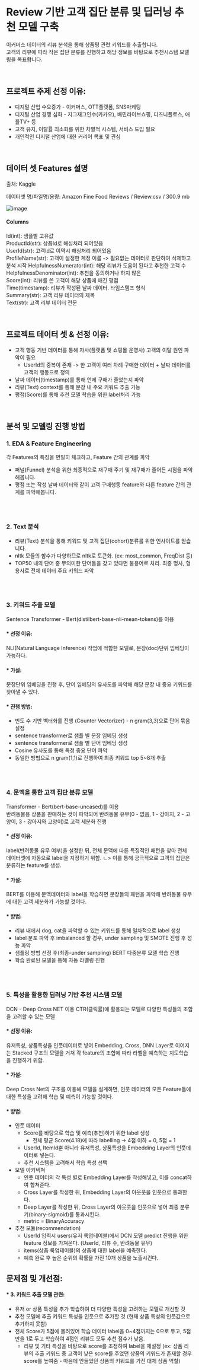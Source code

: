 # Review 기반 고객 집단 분류 및 딥러닝 추천 모델 구축
  
이커머스 데이터의 리뷰 분석을 통해 상품평 관련 키워드를 추출합니다.  
고객의 리뷰에 따라 작은 집단 분류를 진행하고 해당 정보를 바탕으로 추천시스템 모델링을 목표합니다.

<br>

## 프로젝트 주제 선정 이유:

* 디지털 산업 수요증가 - 이커머스, OTT플랫폼, SNS마케팅 
* 디지털 산업 경쟁 심화 - 지그재그인수(카카오), 배민라이브쇼핑, 디즈니플로스, 애플TV+ 등 
* 고객 유지, 이탈률 최소화를 위한 차별적 시스템, 서비스 도입 필요
* 개인적인 디지털 산업에 대한 커리어 목표 및 관심

<br>

## 데이터 셋 Features 설명

출처: Kaggle  

데이터셋 명/파일명/용량: Amazon Fine Food Reviews / Review.csv / 300.9 mb  

![image](https://user-images.githubusercontent.com/84971151/155144787-0dffd5e2-7a2f-4411-833c-56ccb946d9ce.png)  

#### Columns

Id(int): 샘플별 고유값  
ProductId(str): 상품Id로 해싱처리 되어있음  
UserId(str): 고객Id로 이역시 해싱처리 되어있음  
ProfileName(str): 고객이 설정한 계정 이름 -> 필요없는 데이터로 판단하여 삭제하고 분석 시작
HelpfulnessNumerator(int): 해당 리뷰가 도움이 된다고 추천한 고객 수  
HelpfulnessDenominator(int): 추천을 동의하거나 하지 않은   
Score(int): 리뷰를 쓴 고객이 해당 상품에 매긴 평점  
Time(timestamp): 리뷰가 작성된 날짜 데이터. 타임스탬프 형식  
Summary(str): 고객 리뷰 데이터의 제목  
Text(str): 고객 리뷰 데이터 전문  

<br>

## 프로젝트 데이터 셋 & 선정 이유:

* 고객 행동 기반 데이터를 통해 자사(플랫폼 및 쇼핑몰 운영사) 고객의 이탈 원인 파악이 필요  
  * UserId의 중복이 존재 -> 한 고객이 여러 차례 구매한 데이터 + 날짜 데이터를 고객의 행동으로 정의
* 날짜 데이터(timestamp)를 통해 언제 구매가 줄었는지 파악
* 리뷰(Text) context를 통해 문장 내 주요 키워드 추출 가능
* 평점(Score)를 통해 추천 모델 학습을 위한 label처리 가능

<br>

## 분석 및 모델링 진행 방법

### 1. EDA & Feature Engineering  
각 Features의 특징을 면밀히 체크하고, Feature 간의 관계를 파악  

* 퍼널(Funnel) 분석을 위한 최종적으로 재구매 주기 및 재구매가 줄어든 시점을 파악해봅니다.  
* 평점 또는 작성 날짜 데이터와 같이 고객 구매행동 feature와 다른 feature 간의 관계를 파악해봅니다.  

<br>

<br>

### 2. Text 분석

* 리뷰(Text) 분석을 통해 키워드 및 고객 집단(cohort)분류를 위한 인사이트를 얻습니다.
* nltk 모듈의 함수가 다양하므로 nltk로 토큰화. (ex: most_common, FreqDist 등)
* TOP50 내의 단어 중 무의미한 단어들을 갖고 있다면 불용어로 처리. 최종 명사, 형용사로 전체 데이터 주요 키워드 파악

<br>

<br>

### 3. 키워드 추출 모델
Sentence Transformer - Bert(distilbert-base-nli-mean-tokens)를 이용  

#### * 선정 이유:
NLI(Natural Language Inference) 작업에 적합한 모델로, 문장(doc)단위 임베딩이 가능하다.  

#### * 가설:
문장단위 임베딩을 진행 후, 단어 임베딩의 유사도를 파악해 해당 문장 내 중요 키워드를 찾아낼 수 있다.  

#### * 진행 방법:  
* 빈도 수 기반 벡터화를 진행 (Counter Vectorizer) - n gram(3,3)으로 단어 묶음 설정  
* sentence transformer로 샘플 별 문장 임베딩 생성  
* sentence transformer로 샘플 별 단어 임베딩 생성  
* Cosine 유사도를 통해 특정 중요 단어 파악  
* 동일한 방법으로 n gram(1,1)로 진행하여 최종 키워드 top 5~8개 추출    

<br>

<br>

### 4. 문맥을 통한 고객 집단 분류 모델
Transformer - Bert(bert-base-uncased)를 이용  
반려동물용 상품을 판매하는 것이 파악되어 반려동물 유무(0 - 없음, 1 - 강아지, 2 - 고양이, 3 - 강아지와 고양이)로 고객 세분화 진행  


#### * 선정 이유:
label(반려동물 유무 여부)을 설정한 뒤, 전체 문맥에 따른 특징적인 패턴을 찾아 전체 데이터셋에 자동으로 label을 지정하기 위함.
ㄴ> 이를 통해 궁극적으로 고객의 집단은 분류하는 feature를 생성.

#### * 가설:
BERT를 이용해 문맥데이터와 label을 학습하면 문장들의 패턴을 파악해 반려동물 유무에 대한 고객 세분화가 가능할 것이다.

#### * 방법:
* 리뷰 내에서 dog, cat을 파악할 수 있는 키워드를 통해 일차적으로 label 생성
* label 분포 파악 후 imbalanced 할 경우, under sampling 및 SMOTE 진행 후 성능 파악
* 샘플링 방법 선정 후(최종-under sampling) BERT 다중분류 모델 학습 진행
* 학습 완료된 모델을 통해 자동 라벨링 진행

<br>

<br>

### 5. 특성을 활용한 딥러닝 기반 추천 시스템 모델
DCN - Deep Cross NET 이용
CTR(클릭률)에 활용되는 모델로 다양한 특성들의 조합을 고려할 수 있는 모델


#### * 선정 이유:
유저특성, 상품특성을 인풋데이터로 넣어 Embedding, Cross, DNN Layer로 이어지는 Stacked 구조의 모델을 거쳐
각 feature의 조합에 따라 라벨을 예측하는 지도학습을 진행하기 위함.

#### * 가설:
Deep Cross Net의 구조를 이용해 모델을 설계하면, 인풋 데이터의 모든 Feature들에 대한 특성을 고려해 학습 및 예측이 가능할 것이다.

#### * 방법:
* 인풋 데이터
  * Score를 바탕으로 학습 및 예측(추천)하기 위한 label 생성
    * 전체 평균 Score(4.18)에 따라 labelling -> 4점 이하 = 0, 5점 = 1
  * UserId, ItemId뿐 아니라 유저특성, 상품특성을 Embedding Layer의 인풋데이터로 넣는다.
  * 추천 시스템을 고려해서 학습 특성 선택
* 모델 아키텍쳐
  * 인풋 데이터의 각 특성 별로 Embedding Layer를 작성해넣고, 이를 concat하여 합쳐준다.
  * Cross Layer를 작성한 뒤, Embedding Layer의 아웃풋을 인풋으로 통과한다.
  * Deep Layer를 작성한 뒤, Cross Layer의 아웃풋을 인풋으로 넣어 최종 분류기(binary-sigmoid)를 통과시킨다.
  * metric = BinaryAccuracy
* 추천 모듈(recommendation)
  * UserId 입력시 users(유저 룩업테이블)에서 DCN 모델 predict 진행을 위한 feature 정보를 가져온다. (UserId, 리뷰 수, 반려동물 유무)
  * items(상품 룩업테이블)의 상품에 대한 label을 예측한다.
  * 예측 완료 후 높은 순위의 확률을 가진 10개 상품을 노출시킨다.

## 문제점 및 개선점:
#### * 3. 키워드 추출 모델 관련:



  - 유저 or 상품 특성을 추가 학습하여 더 다양한 특성을 고려하는 모델로 개선할 것
  - 추천 모델에 추출 키워드 특성을 인풋으로 추가할 것 (현재 상품 특성의 인풋값으로 추가하지 못함)
  - 전체 Score가 5점에 몰려있어 학습 데이터 label을 0~4점까지는 0으로 두고, 5점 만을 1로 두고 학습하여 4점인 리뷰도 모두 추천 점수가 낮음.
      - 리뷰 및 기타 특성을 바탕으로 score를 조정하여 label을 재설정
      (ex: 상품 리뷰의 추출 키워드 중 고객이 낮은 score를 주었던 상품의 키워드가 존재할 경우 score를 높여줌 - 마음에 안들었던 상품의 키워드를 가진 대체 상품 역할)







